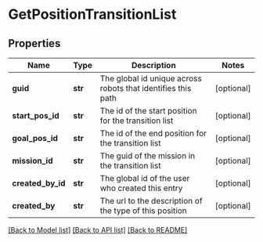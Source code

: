 # GetPositionTransitionList

## Properties
Name | Type | Description | Notes
------------ | ------------- | ------------- | -------------
**guid** | **str** | The global id unique across robots that identifies this path | [optional] 
**start_pos_id** | **str** | The id of the start position for the transition list | [optional] 
**goal_pos_id** | **str** | The id of the end position for the transition list | [optional] 
**mission_id** | **str** | The guid of the mission in the transition list | [optional] 
**created_by_id** | **str** | The global id of the user who created this entry | [optional] 
**created_by** | **str** | The url to the description of the type of this position | [optional] 

[[Back to Model list]](../README.md#documentation-for-models) [[Back to API list]](../README.md#documentation-for-api-endpoints) [[Back to README]](../README.md)


